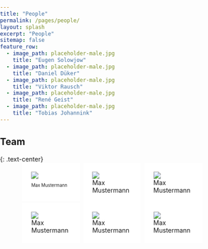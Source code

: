 ```yaml
---
title: "People"
permalink: /pages/people/
layout: splash
excerpt: "People"
sitemap: false
feature_row:
  - image_path: placeholder-male.jpg
    title: "Eugen Solowjow"
  - image_path: placeholder-male.jpg
    title: "Daniel Düker"
  - image_path: placeholder-male.jpg
    title: "Viktor Rausch"
  - image_path: placeholder-male.jpg
    title: "René Geist"
  - image_path: placeholder-male.jpg
    title: "Tobias Johannink"
---
```


<style>
body{
  margin: 0;
  padding: 0;
}

 .box1, .box2, .box3 {
     float: left;
     width: 32%;
     margin-right: 2%;
     padding: 20px;
     background: #FFFFFF;
     box-sizing: border-box;
}

.box3 {
     margin-right: 0;
}
</style>

<h2>Team</h2>
{: .text-center}
<div style="margin-left:10%; margin-right:10%; text-align: justify">
<div class="box1"><img src="https://johtobi.github.io/images/placeholder-male.jpg"><br><p style="font-size:70%">Max Mustermann</p></div>
<div class="box2"><img src="https://johtobi.github.io/images/placeholder-male.jpg"><br>Max Mustermann</div>
<div class="box3"><img src="https://johtobi.github.io/images/placeholder-male.jpg"><br>Max Mustermann</div>
</div>
<br>
<div style="margin-left:10%; margin-right:10%; text-align: justify">
<div class="box1"><img src="https://johtobi.github.io/images/placeholder-male.jpg"><br>Max Mustermann</div>
<div class="box2"><img src="https://johtobi.github.io/images/placeholder-male.jpg"><br>Max Mustermann</div>
<div class="box3"><img src="https://johtobi.github.io/images/placeholder-male.jpg"><br>Max Mustermann</div>
</div>


